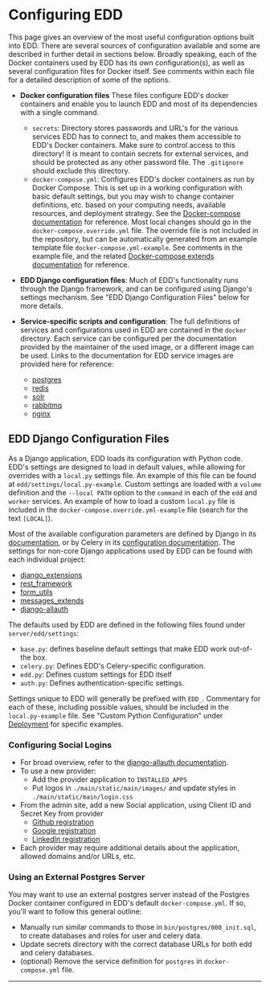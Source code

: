 # Configuring EDD

This page gives an overview of the most useful configuration options built into EDD. There are
several sources of configuration available and some are described in further detail in sections
below. Broadly speaking, each of the Docker containers used by EDD has its own configuration(s),
as well as several configuration files for Docker itself. See comments within each file for a
detailed description of some of the options.

-   **Docker configuration files**
    These files configure EDD's docker containers and enable you to launch EDD and most of its
    dependencies with a single command.

    -   `secrets`: Directory stores passwords and URL's for the various services EDD has to connect
        to, and makes them accessible to EDD's Docker containers. Make sure to control access to
        this directory! It is meant to contain secrets for external services, and should be
        protected as any other password file. The `.gitignore` should exclude this directory.
    -   `docker-compose.yml`: Configures EDD's docker containers as run by Docker Compose. This is
        set up in a working configuration with basic default settings, but you may wish to change
        container definitions, etc. based on your computing needs, available resources, and
        deployment strategy. See the [Docker-compose documentation][1] for reference. Most local
        changes should go in the `docker-compose.override.yml` file. The override file is not
        included in the repository, but can be automatically generated from an example template file
        `docker-compose.yml-example`. See comments in the example file, and the related
        [Docker-compose extends documentation][2] for reference.

-   **EDD Django configuration files**: Much of EDD's functionality runs through the Django
    framework, and can be configured using Django's settings mechanism. See "EDD Django
    Configuration Files" below for more details.

-   **Service-specific scripts and configuration**: The full definitions of services and
    configurations used in EDD are contained in the `docker` directory. Each service can be
    configured per the documentation provided by the maintainer of the used image, or a different
    image can be used. Links to the documentation for EDD service images are provided here
    for reference:
    -   [postgres][9]
    -   [redis][10]
    -   [solr][11]
    -   [rabbitmq][12]
    -   [nginx][13]

## EDD Django Configuration Files

As a Django application, EDD loads its configuration with Python code. EDD's settings are
designed to load in default values, while allowing for overrides with a `local.py` settings file.
An example of this file can be found at `edd/settings/local.py-example`. Custom settings are
loaded with a `volume` definition and the `--local PATH` option to the `command` in each of the
`edd` and `worker` services. An example of how to load a custom `local.py` file is
included in the `docker-compose.override.yml-example` file (search for the text `[LOCAL]`).

Most of the available configuration parameters are defined by Django in its [documentation][3], or
by Celery in its [configuration documentation][4]. The settings for non-core Django applications
used by EDD can be found with each individual project:

-   [django_extensions][14]
-   [rest_framework][15]
-   [form_utils][16]
-   [messages_extends][17]
-   [django-allauth][5]

The defaults used by EDD are defined in the following files found under `server/edd/settings`:

-   `base.py`: defines baseline default settings that make EDD work out-of-the box.
-   `celery.py`: Defines EDD's Celery-specific configuration.
-   `edd.py`: Defines custom settings for EDD itself
-   `auth.py`: Defines authentication-specific settings.

Settings unique to EDD will generally be prefixed with `EDD_`. Commentary for each of these,
including possible values, should be included in the `local.py-example` file. See "Custom
Python Configuration" under [Deployment][18] for specific examples.

### Configuring Social Logins <a name="Social"/>

-   For broad overview, refer to the [django-allauth documentation][5].
-   To use a new provider:
    -   Add the provider application to `INSTALLED_APPS`
    -   Put logos in `./main/static/main/images/` and update styles in `./main/static/main/login.css`
-   From the admin site, add a new Social application, using Client ID and Secret Key from provider
    -   [Github registration][6]
    -   [Google registration][7]
    -   [LinkedIn registration][8]
-   Each provider may require additional details about the application, allowed domains and/or
    URLs, etc.

### Using an External Postgres Server

You may want to use an external postgres server instead of the Postgres Docker container configured
in EDD's default `docker-compose.yml`. If so, you'll want to follow this general outline:

-   Manually run similar commands to those in `bin/postgres/000_init.sql`, to create
    databases and roles for user and celery data.
-   Update secrets directory with the correct database URLs for both edd and celery databases.
-   (optional) Remove the service definition for `postgres` in `docker-compose.yml` file.

---

[1]: https://docs.docker.com/compose/overview/
[2]: https://docs.docker.com/compose/extends/#/understanding-multiple-compose-files
[3]: https://docs.djangoproject.com/en/1.9/topics/settings/
[4]: http://docs.celeryproject.org/en/latest/configuration.html
[5]: http://django-allauth.readthedocs.org/en/latest/index.html
[6]: https://github.com/settings/applications/new
[7]: https://console.developers.google.com/
[8]: https://www.linkedin.com/secure/developer?newapp=
[9]: https://hub.docker.com/_/postgres/
[10]: https://hub.docker.com/_/redis/
[11]: https://hub.docker.com/_/solr/
[12]: https://hub.docker.com/_/rabbitmq/
[13]: https://hub.docker.com/_/nginx/
[14]: https://django-extensions.readthedocs.io/en/latest/
[15]: http://www.django-rest-framework.org/
[16]: https://bitbucket.org/carljm/django-form-utils/
[17]: https://github.com/AliLozano/django-messages-extends/
[18]: Deployment.md#Python_Config
